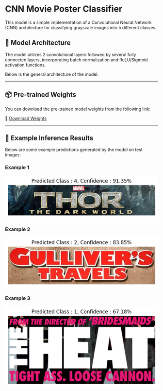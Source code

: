 # CNN Movie Poster Classifier

This model is a simple implementation of a Convolutional Neural Network (CNN) architecture for classifying grayscale images into 5 different classes.

## 🔧 Model Architecture

The model utilizes 2 convolutional layers followed by several fully connected layers, incorporating batch normalization and ReLU/Sigmoid activation functions.

Below is the general architecture of the model:

<!-- ![Model Architecture](assets/model_architecture.png)   -->
<!-- <sub>*Gambar ini harus disimpan di `assets/model_architecture.png`*</sub> -->

---

## 📦 Pre-trained Weights

You can download the pre-trained model weights from the following link:

🔗 [Download Weights](https://simpan.ugm.ac.id/s/DAFm1xPixsM0s3x)

---

## 🧪 Example Inference Results

Below are some example predictions generated by the model on test images:

### Example 1
![Inference Example 1](saved_inference/Inference_Result_test_photo6.png)

### Example 2
![Inference Example 2](saved_inference/Inference_Result_test_photo10.png)

### Example 3
![Inference Example 3](saved_inference/Inference_Result_test_photo8.png)

